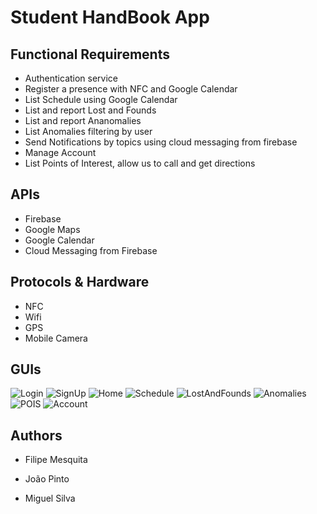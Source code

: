 # Student HandBook App

## Functional Requirements

- Authentication service
- Register a presence with NFC and Google Calendar
- List Schedule using Google Calendar
- List and report Lost and Founds
- List and report Ananomalies
- List Anomalies filtering by user
- Send Notifications by topics using cloud messaging from firebase
- Manage Account
- List Points of Interest, allow us to call and get directions



## APIs

- Firebase
- Google Maps
- Google Calendar
- Cloud Messaging from Firebase

## Protocols & Hardware

- NFC
- Wifi
- GPS
- Mobile Camera

## GUIs

![Login](images/Login.png)
![SignUp](images/SignUp.png)
![Home](images/Home.png)
![Schedule](images/Schedule.png)
![LostAndFounds](images/LostAndFounds.png)
![Anomalies](images/Anomalies.png)
![POIS](images/POIS.png)
![Account](images/Account.png)

## Authors

- Filipe Mesquita

- João Pinto

- Miguel Silva

